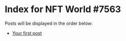 # Index for NFT World #7563
Posts will be displayed in the order below:

- [Your first post](./001-first.md)

